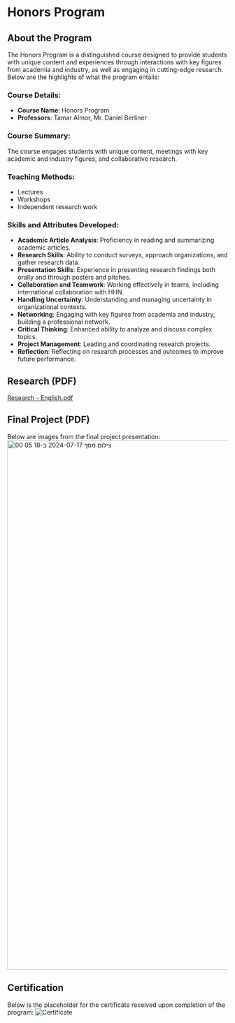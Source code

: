 # Honors Program

## About the Program
The Honors Program is a distinguished course designed to provide students with unique content and experiences through interactions with key figures from academia and industry, as well as engaging in cutting-edge research. Below are the highlights of what the program entails:
### Course Details:
- **Course Name**: Honors Program
- **Professors**: Tamar Almor, Mr. Daniel Berliner
### Course Summary:
The course engages students with unique content, meetings with key academic and industry figures, and collaborative research.
### Teaching Methods:
- Lectures
- Workshops
- Independent research work

### Skills and Attributes Developed:
- **Academic Article Analysis**: Proficiency in reading and summarizing academic articles.
- **Research Skills**: Ability to conduct surveys, approach organizations, and gather research data.
- **Presentation Skills**: Experience in presenting research findings both orally and through posters and pitches.
- **Collaboration and Teamwork**: Working effectively in teams, including international collaboration with HHN.
- **Handling Uncertainty**: Understanding and managing uncertainty in organizational contexts.
- **Networking**: Engaging with key figures from academia and industry, building a professional network.
- **Critical Thinking**: Enhanced ability to analyze and discuss complex topics.
- **Project Management**: Leading and coordinating research projects.
- **Reflection**: Reflecting on research processes and outcomes to improve future performance.

## Research (PDF)
[Research - English.pdf](https://github.com/user-attachments/files/16267650/FinalProject.-.English.pdf)

## Final Project (PDF)
Below are images from the final project presentation:
[<img width="1211" alt="צילום מסך 2024-07-17 ב-18 05 00" src="https://github.com/user-attachments/assets/5e3344df-5e8f-4005-8fca-05ff4c174d9c">](https://github.com/user-attachments/files/16267589/XMCyber.pdf)

## Certification
Below is the placeholder for the certificate received upon completion of the program:
![Certificate](./Files/Honors%20Program%20Cretification.PNG)


